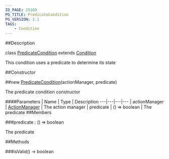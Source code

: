 ```yaml
---
ID_PAGE: 25169
PG_TITLE: PredicateCondition
PG_VERSION: 2.1
TAGS:
    - Condition
---
```

##Description

class [PredicateCondition](/classes/2.2/PredicateCondition) extends [Condition](/classes/2.2/Condition)

This condition uses a predicate to determine its state

##Constructor

##new [PredicateCondition](/classes/2.2/PredicateCondition)(actionManager, predicate)

The predicate condition constructor

####Parameters
 | Name | Type | Description
---|---|---|---
 | actionManager | [ActionManager](/classes/2.2/ActionManager) |  The action manager
 | predicate | () =&gt; boolean |  The predicate
##Members

###predicate : () =&gt; boolean

The predicate

##Methods

###isValid() &rarr; boolean


